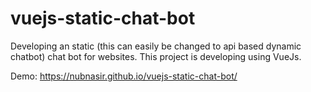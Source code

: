 # vuejs-static-chat-bot
Developing an static (this can easily be changed to api based dynamic chatbot) chat bot for websites. This project is developing using VueJs.

Demo: https://nubnasir.github.io/vuejs-static-chat-bot/
